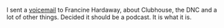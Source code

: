 I sent a <a href="http://scripting.com/2020/08/19/voicemailToFrancine.m4a">voicemail</a> to Francine Hardaway, about Clubhouse, the DNC and a lot of other things. Decided it should be a podcast. It is what it is. 
